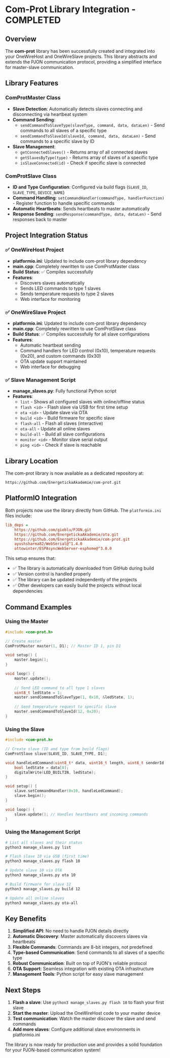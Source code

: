 # Com-Prot Library Integration - COMPLETED

## Overview

The **com-prot** library has been successfully created and integrated into your OneWireHost and OneWireSlave projects. This library abstracts and extends the PJON communication protocol, providing a simplified interface for master-slave communication.

## Library Features

### ComProtMaster Class
- **Slave Detection**: Automatically detects slaves connecting and disconnecting via heartbeat system
- **Command Sending**: 
  - `sendCommandToSlaveType(slaveType, command, data, dataLen)` - Send commands to all slaves of a specific type
  - `sendCommandToSlaveId(slaveId, command, data, dataLen)` - Send commands to a specific slave by ID
- **Slave Management**:
  - `getConnectedSlaves()` - Returns array of all connected slaves
  - `getSlavesByType(type)` - Returns array of slaves of a specific type
  - `isSlaveConnected(id)` - Check if specific slave is connected

### ComProtSlave Class
- **ID and Type Configuration**: Configured via build flags (`SLAVE_ID`, `SLAVE_TYPE`, `DEVICE_NAME`)
- **Command Handling**: `setCommandHandler(commandType, handlerFunction)` - Register function to handle specific commands
- **Automatic Heartbeats**: Sends heartbeats to master automatically
- **Response Sending**: `sendResponse(commandType, data, dataLen)` - Send responses back to master

## Project Integration Status

### ✅ OneWireHost Project
- **platformio.ini**: Updated to include com-prot library dependency
- **main.cpp**: Completely rewritten to use ComProtMaster class
- **Build Status**: ✅ Compiles successfully
- **Features**: 
  - Discovers slaves automatically
  - Sends LED commands to type 1 slaves
  - Sends temperature requests to type 2 slaves
  - Web interface for monitoring

### ✅ OneWireSlave Project  
- **platformio.ini**: Updated to include com-prot library dependency
- **main.cpp**: Completely rewritten to use ComProtSlave class
- **Build Status**: ✅ Compiles successfully for all slave configurations
- **Features**:
  - Automatic heartbeat sending
  - Command handlers for LED control (0x10), temperature requests (0x20), and custom commands (0x30)
  - OTA update support maintained
  - Web interface for debugging

### ✅ Slave Management Script
- **manage_slaves.py**: Fully functional Python script
- **Features**:
  - `list` - Shows all configured slaves with online/offline status
  - `flash <id>` - Flash slave via USB for first time setup
  - `ota <id>` - Update slave via OTA
  - `build <id>` - Build firmware for specific slave
  - `flash-all` - Flash all slaves (interactive)
  - `ota-all` - Update all online slaves
  - `build-all` - Build all slave configurations
  - `monitor <id>` - Monitor slave serial output
  - `ping <id>` - Check if slave is reachable

## Library Location

The com-prot library is now available as a dedicated repository at:
```
https://github.com/EnergetickaAkademie/com-prot.git
```

## PlatformIO Integration

Both projects now use the library directly from GitHub. The `platformio.ini` files include:

```ini
lib_deps = 
    https://github.com/gioblu/PJON.git
    https://github.com/EnergetickaAkademie/ota.git
    https://github.com/EnergetickaAkademie/com-prot.git
    ayushsharma82/WebSerial@^1.4.0
    ottowinter/ESPAsyncWebServer-esphome@^3.0.0
```

This setup ensures that:
- ✅ The library is automatically downloaded from GitHub during build
- ✅ Version control is handled properly 
- ✅ The library can be updated independently of the projects
- ✅ Other developers can easily build the projects without local dependencies

## Command Examples

### Using the Master
```cpp
#include <com-prot.h>

// Create master
ComProtMaster master(1, D1); // Master ID 1, pin D1

void setup() {
    master.begin();
}

void loop() {
    master.update();
    
    // Send LED command to all type 1 slaves
    uint8_t ledState = 1;
    master.sendCommandToSlaveType(1, 0x10, &ledState, 1);
    
    // Send temperature request to specific slave
    master.sendCommandToSlaveId(12, 0x20);
}
```

### Using the Slave
```cpp
#include <com-prot.h>

// Create slave (ID and type from build flags)
ComProtSlave slave(SLAVE_ID, SLAVE_TYPE, D1);

void handleLedCommand(uint8_t* data, uint16_t length, uint8_t senderId) {
    bool ledState = data[0];
    digitalWrite(LED_BUILTIN, ledState);
}

void setup() {
    slave.setCommandHandler(0x10, handleLedCommand);
    slave.begin();
}

void loop() {
    slave.update(); // Handles heartbeats and incoming commands
}
```

### Using the Management Script
```bash
# List all slaves and their status
python3 manage_slaves.py list

# Flash slave 10 via USB (first time)
python3 manage_slaves.py flash 10

# Update slave 10 via OTA
python3 manage_slaves.py ota 10

# Build firmware for slave 12
python3 manage_slaves.py build 12

# Update all online slaves
python3 manage_slaves.py ota-all
```

## Key Benefits

1. **Simplified API**: No need to handle PJON details directly
2. **Automatic Discovery**: Master automatically discovers slaves via heartbeats
3. **Flexible Commands**: Commands are 8-bit integers, not predefined
4. **Type-based Communication**: Send commands to all slaves of a specific type
5. **Robust Communication**: Built on top of PJON's reliable protocol
6. **OTA Support**: Seamless integration with existing OTA infrastructure
7. **Management Tools**: Python script for easy slave management

## Next Steps

1. **Flash a slave**: Use `python3 manage_slaves.py flash 10` to flash your first slave
2. **Start the master**: Upload the OneWireHost code to your master device
3. **Test communication**: Watch the master discover the slave and send commands
4. **Add more slaves**: Configure additional slave environments in platformio.ini

The library is now ready for production use and provides a solid foundation for your PJON-based communication system!
